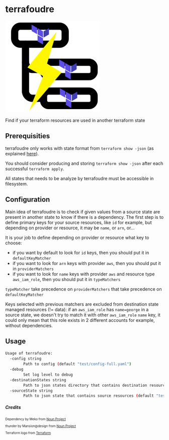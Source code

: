 # terrafoudre

<img src=".doc/terrafoudre.png" alt="terrafoudre logo" width="300">

Find if your terraform resources are used in another terraform state

## Prerequisities

terrafoudre only works with state format from `terraform show -json` (as explained [here](https://developer.hashicorp.com/terraform/language/state#format)).

You should consider producing and storing `terraform show -json` after each successful `terraform apply`.

All states that needs to be analyze by terrafoudre must be accessible in filesystem.

## Configuration

Main idea of terrafoudre is to check if given values from a source state are present in another state to know if there is a dependency.
The first step is to define primary keys for your source resources, like `id` for example, but depending on provider or resource, it may be `name`, or `arn`, or...

It is your job to define depending on provider or resource what key to choose:
- if you want by default to look for `id` keys, then you should put it in `defaultKeyMatcher`
- if you want to look for `arn` keys with provider `aws`, then you should put it in `providerMatchers`
- if you want to look for `name` keys with provider `aws` and resource type `aws_iam_role`, then you should put it in `typeMatchers`

`typeMatcher` take precedence on `providerMatchers` that take precedence on `defaultKeyMatcher`

Keys selected with previous matchers are excluded from destination state managed resources (!= data): if an `aws_iam_role` has `name=george` in a source state, we doesn't try to match it with other `aws_iam_role` `name` key, it could only mean that this role exists in 2 different accounts for example, without dependencies.

## Usage 

```sh
Usage of terrafoudre:
  -config string
        Path to config (default "test/config-full.yaml")
  -debug
        Set log level to debug
  -destinationStates string
        Path to json states directory that contains destination resources (default "test/states/")
  -sourceState string
        Path to json state that contains source resources (default "test/states/source.json")
```



##### Credits

<font size=1>

Dependency by Meko from [Noun Project](https://thenounproject.com/browse/icons/term/dependency/)

thunder by Mansion@design from [Noun Project](https://thenounproject.com/browse/icons/term/thunder/)

Terraform logo from [Terraform](https://www.terraform.io/)

</font>
